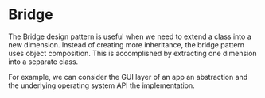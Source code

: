# Bridge

The Bridge design pattern is useful when we need to extend a class into a new dimension. Instead of creating more inheritance, the bridge pattern uses object composition. This is accomplished by extracting one dimension into a separate class.

For example, we can consider the GUI layer of an app an abstraction and the underlying operating system API the implementation.